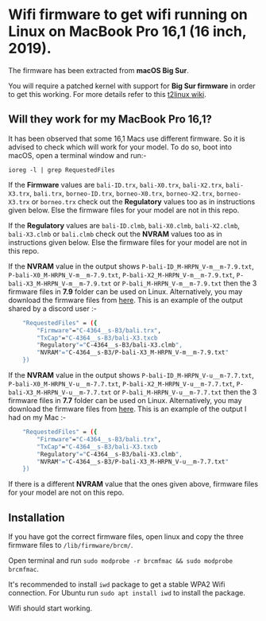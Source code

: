 # Wifi firmware to get wifi running on Linux on MacBook Pro 16,1 (16 inch, 2019).

The firmware has been extracted from **macOS Big Sur**.

You will require a patched kernel with support for **Big Sur firmware** in order to get this working. For more details refer to this [t2linux wiki].

## Will they work for my MacBook Pro 16,1?

It has been observed that some 16,1 Macs use different firmware. So it is advised to check which will work for your model. To do so, boot into macOS, open a terminal window and run:-

`ioreg -l | grep RequestedFiles`

If the **Firmware** values are `bali-ID.trx`, `bali-X0.trx`, `bali-X2.trx`, `bali-X3.trx`, `bali.trx`, `borneo-ID.trx`, `borneo-X0.trx`, `borneo-X2.trx`, `borneo-X3.trx` or `borneo.trx` check out the **Regulatory** values too as in instructions given below. Else the firmware files for your model are not in this repo.

If the **Regulatory** values are `bali-ID.clmb`, `bali-X0.clmb`, `bali-X2.clmb`, `bali-X3.clmb` or `bali.clmb` check out the **NVRAM** values too as in instructions given below. Else the firmware files for your model are not in this repo.

If the **NVRAM** value in the output shows `P-bali-ID_M-HRPN_V-m__m-7.9.txt`, `P-bali-X0_M-HRPN_V-m__m-7.9.txt`, `P-bali-X2_M-HRPN_V-m__m-7.9.txt`, `P-bali-X3_M-HRPN_V-m__m-7.9.txt` or `P-bali_M-HRPN_V-m__m-7.9.txt` then the 3 firmware files in **7.9** folder can be used on Linux. Alternatively, you may download the firmware files from [here](https://github.com/AdityaGarg8/mbp-16.1-wifi-firmware/releases/tag/7.9). This is an example of the output shared by a discord user :-

```sh
    "RequestedFiles" = ({
        "Firmware"="C-4364__s-B3/bali.trx",
        "TxCap"="C-4364__s-B3/bali-X3.txcb
        "Regulatory"="C-4364__s-B3/bali-X3.clmb",
        "NVRAM"="C-4364__s-B3/P-bali-X3_M-HRPN_V-m__m-7.9.txt"
    })
```
If the **NVRAM** value in the output shows `P-bali-ID_M-HRPN_V-u__m-7.7.txt`, `P-bali-X0_M-HRPN_V-u__m-7.7.txt`, `P-bali-X2_M-HRPN_V-u__m-7.7.txt`, `P-bali-X3_M-HRPN_V-u__m-7.7.txt` or `P-bali_M-HRPN_V-u__m-7.7.txt` then the 3 firmware files in **7.7** folder can be used on Linux. Alternatively, you may download the firmware files from [here](https://github.com/AdityaGarg8/mbp-16.1-wifi-firmware/releases/tag/7.7). This is an example of the output I had on my Mac :-

```sh
    "RequestedFiles" = ({
        "Firmware"="C-4364__s-B3/bali.trx",
        "TxCap"="C-4364__s-B3/bali-X3.txcb
        "Regulatory"="C-4364__s-B3/bali-X3.clmb",
        "NVRAM"="C-4364__s-B3/P-bali-X3_M-HRPN_V-u__m-7.7.txt"
    })
```
If there is a different **NVRAM** value that the ones given above, firmware files for your model are not on this repo.

## Installation

If you have got the correct firmware files, open linux and copy the three firmware files to `/lib/firmware/brcm/`.

Open terminal and run `sudo modprobe -r brcmfmac && sudo modprobe brcmfmac`.

It's recommended to install `iwd` package to get a stable WPA2 Wifi connection. For Ubuntu run `sudo apt install iwd` to install the package.

Wifi should start working.

[t2linux wiki]: https://wiki.t2linux.org/guides/wifi/
